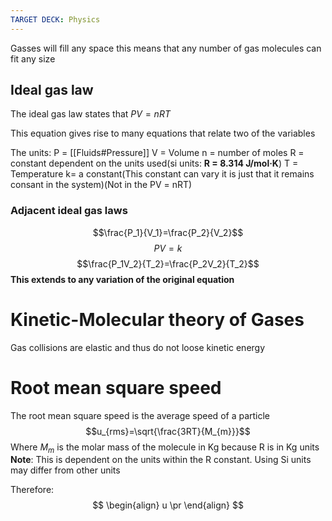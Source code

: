 ```yaml
---
TARGET DECK: Physics
---
```

Gasses will fill any space
this means that any number of gas molecules can fit any size

## Ideal gas law

The ideal gas law states that $PV = nRT$

This equation gives rise to many equations that relate two of the variables

The units:
P = [[Fluids#Pressure]]
V = Volume
n = number of moles
R = constant dependent on the units used(si units: **R = 8.314 J/mol·K**)
T = Temperature
k= a constant(This constant can vary it is just that it remains consant in the system)(Not in the PV = nRT)

### Adjacent ideal gas laws
$$\frac{P_1}{V_1}=\frac{P_2}{V_2}$$
$$PV=k$$
$$\frac{P_1V_2}{T_2}=\frac{P_2V_2}{T_2}$$
**This extends to any variation of the original equation**


# Kinetic-Molecular theory of Gases
Gas collisions are elastic and thus do not loose kinetic energy

# Root mean square speed
The root mean square speed is the average speed of a particle 
$$u_{rms}=\sqrt{\frac{3RT}{M_{m}}}$$
Where $M_m$ is the molar mass of the molecule in Kg because R is in Kg units
**Note**: This is dependent on the units within the R constant. Using Si units may differ from other units

Therefore:
$$
\begin{align}
u \pr
\end{align}
$$